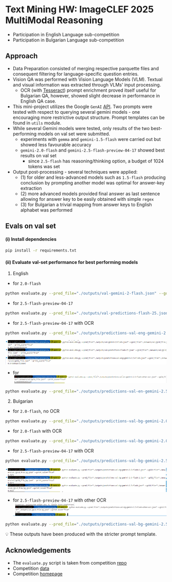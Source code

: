 # Text Mining HW: ImageCLEF 2025 MultiModal Reasoning 

* Participation in English Language sub-competition 
* Participation in Bulgarian Language sub-competition

## Approach 
* Data Preparation consisted of merging respective parquette files and consequent filtering for language-specific question entries.
* Vision QA was performed with Vision Language Models (VLM). Textual and visual information was extracted through VLMs' input processing.
  * OCR (with [Tesseract](https://github.com/tesseract-ocr/tesseract)) prompt enrichment proved itself useful for Bulgarian QA, however, showed slight decrease in performance in English QA case.    
* This mini-project utilizes the Google `GenAI` [API](https://ai.google.dev/api?lang=python). Two prompts were tested with respect to querying several gemini models - one encouraging more restrictive output structure. Prompt templates can be found in `utils` module.
* While several Gemini models were tested, only results of the two best-performing models on val set were submitted.
  * experiments with `gemma` and `gemini-1.5-flash` were carried out but showed less favourable accuracy 
  * `gemini-2.0-flash` and  `gemini-2.5-flash-preview-04-17` showed best results on val set
    * since `2.5-flash` has reasoning/thinking option, a budget of 1024 tokens was set
* Output post-processing - several techniques were applied: 
  * (1) for older and less-advanced models such as `1.5-flash` producing conclusion by prompting another model was optimal for answer-key extraction
  * (2) more advanced models provided final answer as last sentence allowing for answer key to be easily obtained with simple `regex`
  * (3) for Bulgarian a trivial mapping from answer keys to English alphabet was performed

## Evals on val set

#### (i) Install dependencies  
```sh 
pip install -r requirements.txt
```

#### (ii) Evaluate val-set performance for best performing models 

1. English
* for `2.0-flash`
```sh
python evaluate.py --pred_file="./outputs/val-gemini-2-flash.json" --gold_file="./answers/val/gold_file.json" --print_score="True"
```

* for `2.5-flash-preview-04-17`
```sh 
python evaluate.py --pred_file="./outputs/val-predictions-flash-25.json" --gold_file="./answers/val/gold_file.json" --print_score="True"
```

* for `2.5-flash-preview-04-17` with OCR

```sh
python evaluate.py --pred_file="./outputs/predictions-val-eng-gemini-2.5-flash.json" --gold_file="./answers/val/gold_file.json" --print_score="True" 
```

![alt text](./img/eng.png)


*  for 
![alt text](./img/image-en-other-ocr.png)
```sh
python evaluate.py --pred_file="./outputs/predictions-val-en-gemini-2.5-flash-other-ocr.json" --gold_file="./answers/val/gold_file.json" --print_score="True" 
```

2. Bulgarian 
* for `2.0-flash`, no OCR

```sh
python evaluate.py --pred_file="./outputs/predictions-val-bg-gemini-2.0-flash-1.json" --gold_file="./answers/val/gold_file_bg.json" --print_score="True"
```
* for `2.0-flash` with OCR
```sh 
python evaluate.py --pred_file="./outputs/predictions-val-bg-gemini-2.0-flash-2.json" --gold_file="./answers/val/gold_file_bg.json" --print_score="True"
```

* for `2.5-flash-preview-04-17` with OCR
```sh
python evaluate.py --pred_file="./outputs/predictions-val-bg-gemini-2.5-flash.json" --gold_file="./answers/val/gold_file_bg.json" --print_score="True"
```
![alt text](./img/bul.png)


* for `2.5-flash-preview-04-17` with other OCR
![alt text](./img/img-other-bg.png)

```sh
python evaluate.py --pred_file="./outputs/predictions-val-bg-gemini-2.5-flash-other-ocr.json" --gold_file="./answers/val/gold_file_bg.json" --print_score="True"
```

💡 These outputs have been produced with the stricter prompt template.


## Acknowledgements 

* The `evaluate.py` script is taken from competition [repo](https://github.com/mbzuai-nlp/ImageCLEF-2025-MultimodalReasoning)  
* Competition [data](https://huggingface.co/datasets/MBZUAI/EXAMS-V/viewer/default/test?views%5B%5D=test)
* Competition [homepage](https://www.imageclef.org/2025/multimodalreasoning)